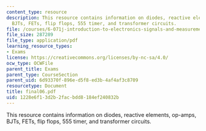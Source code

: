 ```yaml
---
content_type: resource
description: This resource contains information on diodes, reactive elements, op-amps,
  BJTs, FETs, flip flops, 555 timer, and transformer circuits.
file: /courses/6-071j-introduction-to-electronics-signals-and-measurement-spring-2006/1228e6f13d2b2facbdd8184ef240832b_final06.pdf
file_size: 287289
file_type: application/pdf
learning_resource_types:
- Exams
license: https://creativecommons.org/licenses/by-nc-sa/4.0/
ocw_type: OCWFile
parent_title: Exams
parent_type: CourseSection
parent_uid: 6d93370f-896e-d5f8-ed3b-4af4af3c8709
resourcetype: Document
title: final06.pdf
uid: 1228e6f1-3d2b-2fac-bdd8-184ef240832b
---
```

This resource contains information on diodes, reactive elements, op-amps, BJTs, FETs, flip flops, 555 timer, and transformer circuits.